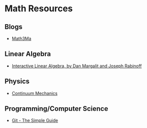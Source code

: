 # Math Resources

## Blogs
* [Math3Ma](https://www.math3ma.com/)

## Linear Algebra
* [Interactive Linear Algebra, by Dan Margalit and Joseph Rabinoff](https://textbooks.math.gatech.edu/ila/index.html)

## Physics
* [Continuum Mechanics](https://www.continuummechanics.org/)

## Programming/Computer Science
* [Git - The Simple Guide](https://rogerdudler.github.io/git-guide/)


